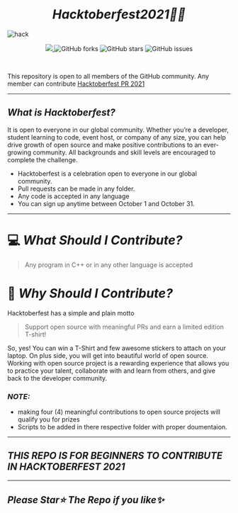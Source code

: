 _<h1 align="center"> Hacktoberfest2021🚀🚀</h1>_

![hack](https://user-images.githubusercontent.com/42711978/135657354-05005b9f-d686-41a0-8d50-219d57a9be83.png)


<p align="center">
   <a href="https://hacktoberfest.digitalocean.com/">
            <img src="https://img.shields.io/badge/Hacktoberfest%202021-Win%20a%20T--Shirt%20OR%20Plant%20a%20Tree-critical"></img>
</a>
   <img alt="GitHub forks" src="https://img.shields.io/github/forks/anupam-kumar-krishnan/Competitive---Programming-DSA-450"></a>
   <img alt="GitHub stars" src="https://img.shields.io/github/stars/anupam-kumar-krishnan/Competitive---Programming-DSA-450"></a>
   <img alt="GitHub issues" src="https://img.shields.io/github/issues/anupam-kumar-krishnan/Competitive---Programming-DSA-450"></a>

</p>
<br>

This repository is open to all members of the GitHub community. Any member can contribute
[Hacktoberfest PR 2021](https://github.com/anupam-kumar-krishnan/Competitive---Programming-DSA-450/pulls)

***

## _What is Hacktoberfest?_

It is open to everyone in our global community. Whether you’re a developer, student learning to code, event host, or company of any size, you can help drive growth of open source and make positive contributions to an ever-growing community. All backgrounds and skill levels are encouraged to complete the challenge.

- Hacktoberfest is a celebration open to everyone in our global community.
- Pull requests can be made in any folder.
- Any code is accepted in any language
- You can sign up anytime between October 1 and October 31.
***

# 💻 _What Should I Contribute?_
> Any program in C++ or in any other language is accepted

# 👕 _Why Should I Contribute?_
Hacktoberfest has a simple and plain motto
> Support open source with meaningful PRs and earn a limited edition T-shirt!

So, yes! You can win a T-Shirt and few awesome stickers to attach on your laptop. On plus side, you will get into beautiful world of open source.<br>
Working with open source project is a rewarding experience that allows you to practice your talent, collaborate with and learn from others, and give back to the developer community. 

### _NOTE:_
* making four (4) meaningful contributions to open source projects will qualify you for prizes
* Scripts to be added in there respective folder with proper doumentaion.
***
## _THIS REPO IS FOR BEGINNERS TO CONTRIBUTE IN HACKTOBERFEST 2021_
***
## _Please Star⭐ The Repo if you like✨_
